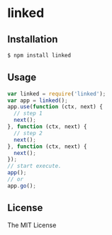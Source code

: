 linked
======
## Installation

```bash
$ npm install linked
```

## Usage

```js
var linked = require('linked');
var app = linked();
app.use(function (ctx, next) {
  // step 1
  next();
}, function (ctx, next) {
  // step 2
  next();
}, function (ctx, next) {
  next();
});
// start execute.
app();
// or
app.go();
```

## License
The MIT License
